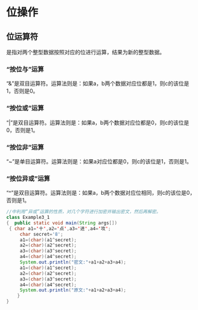# 位操作

## 位运算符

是指对两个整型数据按照对应的位进行运算，结果为新的整型数据。

### “按位与”运算

“&”是双目运算符。运算法则是：如果a，b两个数据对应位都是1，则c的该位是1，否则是0。

### “按位或”运算

“|”是双目运算符。运算法则是：如果a，b两个数据对应位都是0，则c的该位是0，否则是1。

### “按位非”运算

“~”是单目运算符。运算法则是：如果a对应位都是0，则c的该位是1，否则是1。

### “按位异或”运算

“^”是双目运算符。运算法则是：如果a，b两个数据对应位相同，则c的该位是0，否则是1。

```java
//中利用“异或”运算的性质，对几个字符进行加密并输出密文，然后再解密。
class Example3_1 
{  public static void main(String args[])
 { char a1='十',a2='点',a3='进',a4='攻';
     char secret='8';
     a1=(char)(a1^secret);   
     a2=(char)(a2^secret);
     a3=(char)(a3^secret);   
     a4=(char)(a4^secret);
     System.out.println("密文:"+a1+a2+a3+a4);
     a1=(char)(a1^secret);   
     a2=(char)(a2^secret);
     a3=(char)(a3^secret);  
     a4=(char)(a4^secret);
     System.out.println("原文:"+a1+a2+a3+a4);
    }
}

```

